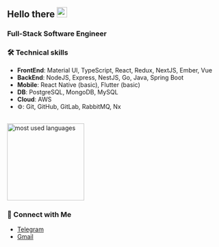 ## Hello there <img src="https://raw.githubusercontent.com/iampavangandhi/iampavangandhi/master/gifs/Hi.gif" width="24px">

### Full-Stack Software Engineer

### 🛠 Technical skills

- **FrontEnd**: Material UI, TypeScript, React, Redux, NextJS, Ember, Vue
- **BackEnd**: NodeJS, Express, NestJS, Go, Java, Spring Boot
- **Mobile**: React Native (basic), Flutter (basic)
- **DB**: PostgreSQL, MongoDB, MySQL
- **Cloud**: AWS
- ⚙: Git, GitHub, GitLab, RabbitMQ, Nx

<br/>

<a href="https://github.com/bndroll">
  <img height="180em" src="https://github-readme-stats.vercel.app/api/top-langs/?username=bndroll&langs_count=10&theme=tokyonight&layout=compact"  alt="most used languages"/>
</a>

### 🤝 Connect with Me

* <a href="https://t.me/bounderoll">Telegram</a>
* <a href="mailto:bounderoll.23@gmail.com">Gmail</a>
